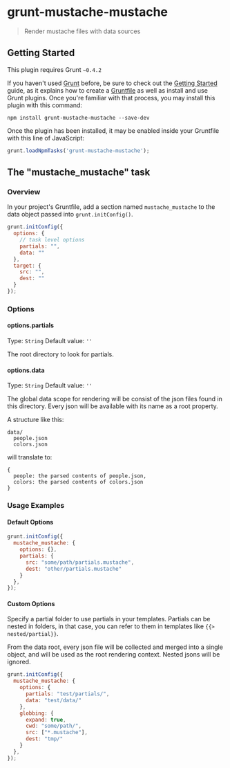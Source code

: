# grunt-mustache-mustache

> Render mustache files with data sources

## Getting Started
This plugin requires Grunt `~0.4.2`

If you haven't used [Grunt](http://gruntjs.com/) before, be sure to check out the [Getting Started](http://gruntjs.com/getting-started) guide, as it explains how to create a [Gruntfile](http://gruntjs.com/sample-gruntfile) as well as install and use Grunt plugins. Once you're familiar with that process, you may install this plugin with this command:

```shell
npm install grunt-mustache-mustache --save-dev
```

Once the plugin has been installed, it may be enabled inside your Gruntfile with this line of JavaScript:

```js
grunt.loadNpmTasks('grunt-mustache-mustache');
```

## The "mustache_mustache" task

### Overview
In your project's Gruntfile, add a section named `mustache_mustache` to the data object passed into `grunt.initConfig()`.

```js
grunt.initConfig({
  options: {
    // task level options
    partials: "",
    data: ""
  },
  target: {
    src: "",
    dest: ""
  }
});
```

### Options

#### options.partials
Type: `String`
Default value: `''`

The root directory to look for partials.

#### options.data
Type: `String`
Default value: `''`

The global data scope for rendering will be consist of the json files found in this directory.
Every json will be available with its name as a root property.

A structure like this:

    data/
      people.json
      colors.json

will translate to:

    {
      people: the parsed contents of people.json,
      colors: the parsed contents of colors.json
    }

### Usage Examples

#### Default Options

```js
grunt.initConfig({
  mustache_mustache: {
    options: {},
    partials: {
      src: "some/path/partials.mustache",
      dest: "other/partials.mustache"
    }
  },
});
```

#### Custom Options
Specify a partial folder to use partials in your templates.
Partials can be nested in folders, in that case, you can refer to them in templates like `{{> nested/partial}}`.

From the data root, every json file will be collected and merged into a single object, and will be used as the
root rendering context. Nested jsons will be ignored.

```js
grunt.initConfig({
  mustache_mustache: {
    options: {
      partials: "test/partials/",
      data: "test/data/"
    },
    globbing: {
      expand: true,
      cwd: "some/path/",
      src: ["*.mustache"],
      dest: "tmp/"
    }
  },
});
```